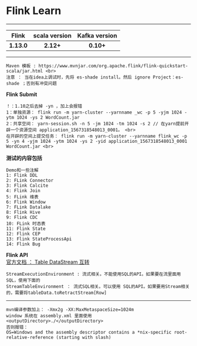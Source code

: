 # Flink Learn
---
|   Flink                 | scala version      |Kafka version   |
|:------------------:|:------------------:|:------------------:|
| **1.13.0**    | **2.12+**             | **0.10+**             |
---
```
Maven 模板 : https://www.mvnjar.com/org.apache.flink/flink-quickstart-scala/jar.html <br>
注意 ： 当在idea上调试时，先将 es-shade install。然后 ignore Project：es-shade ；否则有冲突问题
```
**Flink Submit**
```
！：1.10之后去掉 -yn ，加上会报错
1：单独资源： flink run -m yarn-cluster --yarnname _wc -p 5 -yjm 1024 -ytm 1024 -ys 2 WordCount.jar
2：共享空间： yarn-session.sh -n 5 -jm 1024 -tm 1024 -s 2 // 在yarn提前开辟一个资源空间 application_1567318548013_0001。 <br>
在开辟的空间上提交任务： flink run -m yarn-cluster --yarnname flink_wc -p 5 -yn 4 -yjm 1024 -ytm 1024 -ys 2 -yid application_1567318548013_0001 WordCount.jar <br>
```
**测试的内容包括**
```
Demo和一些注解
1: Flink DDL
2: FLink Connector
3: Flink Calcite
4: Flink Join
5: FLink 维表
6: Flink Window
7: FLink Datalake
8: Flink Hive
9: Flink CDC
10: FLink 时态表
11: Flink State
12: Flink CEP
13: Flink StateProcessApi
14: Flink Bug
```
**Flink API** <br>
[官方文档 ： Table DataStream 互转](https://ci.apache.org/projects/flink/flink-docs-stable/dev/table/common.html#convert-a-datastream-or-dataset-into-a-table)
```
StreamExecutionEnvironment : 流式相关。不能使用SQL的API。如果要在流里面用SQL，使用下面的
StreamTableEnvironment ： 流式SQL相关。可以使用 SQL的API。如果要用Stream相关的，需要将tableData.toRetractStream[Row]
```
---
```
mvn编译参数加上： -Xmx2g -XX:MaxMetaspaceSize=1024m
window 系统在 assembly.xml 里面使用 <outputDirectory>./</outputDirectory>
否则报错：
OS=Windows and the assembly descriptor contains a *nix-specific root-relative-reference (starting with slash)
```
